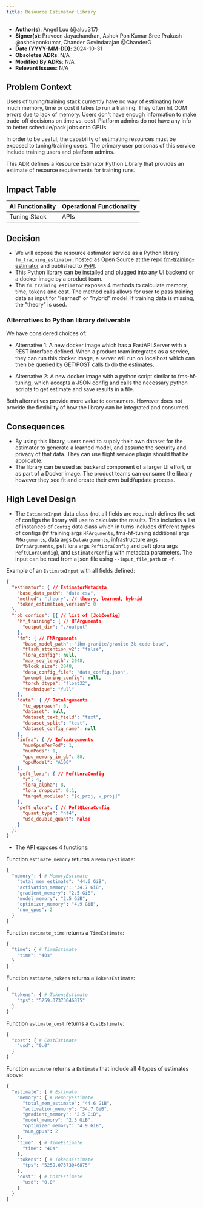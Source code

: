 ```yaml
---
title: Resource Estimator Library
---
```


- **Author(s)**: Angel Luu (@aluu317)
- **Signer(s)**: Praveen Jayachandran, Ashok Pon Kumar Sree Prakash @ashokponkumar, Chander Govindarajan @ChanderG
- **Date (YYYY-MM-DD)**: 2024-10-31
- **Obsoletes ADRs**: N/A
- **Modified By ADRs**: N/A
- **Relevant Issues**: N/A

## Problem Context

Users of tuning/training stack currently have no way of estimating how much memory, time or cost it takes to run a training. They often hit OOM errors due to lack of memory. Users don't have enough information to make trade-off decisions on time vs. cost. Platform admins do not have any info to better schedule/pack jobs onto GPUs.

In order to be useful, the capability of estimating resources must be exposed to tuning/training users. The primary user personas of this service include training users and platform admins.

This ADR defines a Resource Estimator Python Library that provides an estimate of resource requirements for training runs.

## Impact Table

| AI Functionality                                                                                            | Operational Functionality                                                                      |
| ----------------------------------------------------------------------------------------------------------- | ---------------------------------------------------------------------------------------------- |
| Tuning Stack | APIs |

## Decision

- We will expose the resource estimator service as a Python library `fm_training_estimator`, hosted as Open Source at the repo [fm-training-estimator](https://github.com/foundation-model-stack/fm-training-estimator) and published to [PyPI](https://pypi.org/).
- This Python library can be installed and plugged into any UI backend or a docker image by a product team.
- The `fm_training_estimator` exposes 4 methods to calculate memory, time, tokens and cost. The method calls allows for user to pass training data as input for "learned" or "hybrid" model. If training data is missing, the "theory" is used.

### Alternatives to Python library deliverable
We have considered choices of:
- Alternative 1: A new docker image which has a FastAPI Server with a REST interface defined. When a product team integrates as a service, they can run this docker image, a server will run on localhost which can then be queried by GET/POST calls to do the estimates.

- Alternative 2: A new docker image with a python script similar to fms-hf-tuning, which accepts a JSON config and calls the necessary python scripts to get estimate and save results in a file.

Both alternatives provide more value to consumers. However does not provide the flexibility of how the library can be integrated and consumed.

## Consequences

- By using this library, users need to supply their own dataset for the estimator to generate a learned model, and assume the security and privacy of that data. They can use flight service plugin should that be applicable.
- The library can be used as backend component of a larger UI effort, or as part of a Docker image. The product teams can consume the library however they see fit and create their own build/update process.

## High Level Design

- The `EstimateInput` data class (not all fields are required) defines the set of configs the library will use to calculate the results. This includes a list of instances of `Config` data class which in turns includes different types of configs (hf training args `HFArguments`, fms-hf-tuning additional args `FMArguments`, data args `DataArguments`, infrastructure args `InfraArguments`, peft lora args `PeftLoraConfig` and peft qlora args `PeftQLoraConfig`), and `EstimatorConfig` with metadata parameters. The input can be read from a json file using `--input_file_path` or `-f`.

Example of an `EstimateInput` with all fields defined:
```json
{
  "estimator": { // EstimatorMetadata
    "base_data_path": "data.csv",
    "method": "theory", // theory, learned, hybrid
    "token_estimation_version": 0
  },
  "job_configs": [{ // list of [JobConfig]
    "hf_training": { // HFArguments
      "output_dir": "./output"
    },
    "fm": { // FMArguments
      "base_model_path": "ibm-granite/granite-3b-code-base",
      "flash_attention_v2": "false",
      "lora_config": null,
      "max_seq_length": 2048,
      "block_size": 2048,
      "data_config_file": "data_config.json",
      "prompt_tuning_config": null,
      "torch_dtype": "float32",
      "technique": "full"
    },
    "data": { // DataArguments
      "te_approach": 0,
      "dataset": null,
      "dataset_text_field": "text",
      "dataset_split": "test",
      "dataset_config_name": null
    },
    "infra": { // InfraArguments
      "numGpusPerPod": 1,
      "numPods": 1,
      "gpu_memory_in_gb": 80,
      "gpuModel": "A100"
    },
    "peft_lora": { // PeftLoraConfig
      "r": 4,
      "lora_alpha": 8,
      "lora_dropout": 0.1,
      "target_modules": "[q_proj, v_proj]"
    },
    "peft_qlora": { // PeftQLoraConfig
      "quant_type": "nf4",
      "use_double_quant": False
    }
  }]
}
```

- The API exposes 4 functions: 

Function `estimate_memory` returns a `MemoryEstimate`:
```python
{
  "memory": { # MemoryEstimate
    "total_mem_estimate": "44.6 GiB",
    "activation_memory": "34.7 GiB",
    "gradient_memory": "2.5 GiB",
    "model_memory": "2.5 GiB",
    "optimizer_memory": "4.9 GiB",
    "num_gpus": 2
  }
}
```

Function `estimate_time` returns a `TimeEstimate`:
```python
{
  "time": { # TimeEstimate
    "time": "40s"
  }
}
```

Function `estimate_tokens` returns a `TokensEstimate`:
```python
{
  "tokens": { # TokensEstimate
    "tps": "5259.07373046875"
  }
}
```

Function `estimate_cost` returns a `CostEstimate`:
```python
{
  "cost": { # CostEstimate
    "usd": "0.0"
  }
}
```

Function `estimate` returns a `Estimate` that include all 4 types of estimates above:
```python
{
  "estimate": { # Estimate
    "memory": { # MemoryEstimate
      "total_mem_estimate": "44.6 GiB",
      "activation_memory": "34.7 GiB",
      "gradient_memory": "2.5 GiB",
      "model_memory": "2.5 GiB",
      "optimizer_memory": "4.9 GiB",
      "num_gpus": 2
    },
    "time": { # TimeEstimate
      "time": "40s"
    },
    "tokens": { # TokensEstimate
      "tps": "5259.07373046875"
    },
    "cost": { # CostEstimate
      "usd": "0.0"
    }
  }
}
```
